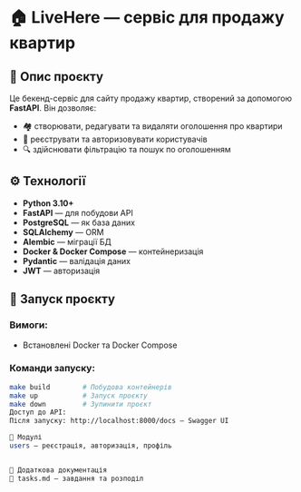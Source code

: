 # 🏠 LiveHere — сервіс для продажу квартир

## 🔧 Опис проєкту

Це бекенд-сервіс для сайту продажу квартир, створений за допомогою **FastAPI**. Він дозволяє:

- 🏘️ створювати, редагувати та видаляти оголошення про квартири  
- 👤 реєструвати та авторизовувати користувачів  
- 🔍 здійснювати фільтрацію та пошук по оголошенням  

## ⚙️ Технології

- **Python 3.10+**
- **FastAPI** — для побудови API
- **PostgreSQL** — як база даних
- **SQLAlchemy** — ORM
- **Alembic** — міграції БД
- **Docker & Docker Compose** — контейнеризація
- **Pydantic** — валідація даних
- **JWT** — авторизація

## 🚀 Запуск проєкту

### Вимоги:
- Встановлені Docker та Docker Compose

### Команди запуску:

```bash
make build        # Побудова контейнерів
make up           # Запуск проєкту
make down         # Зупинити проєкт
Доступ до API:
Після запуску: http://localhost:8000/docs — Swagger UI

🧩 Модулі
users — реєстрація, авторизація, профіль


📄 Додаткова документація
📌 tasks.md — завдання та розподіл


